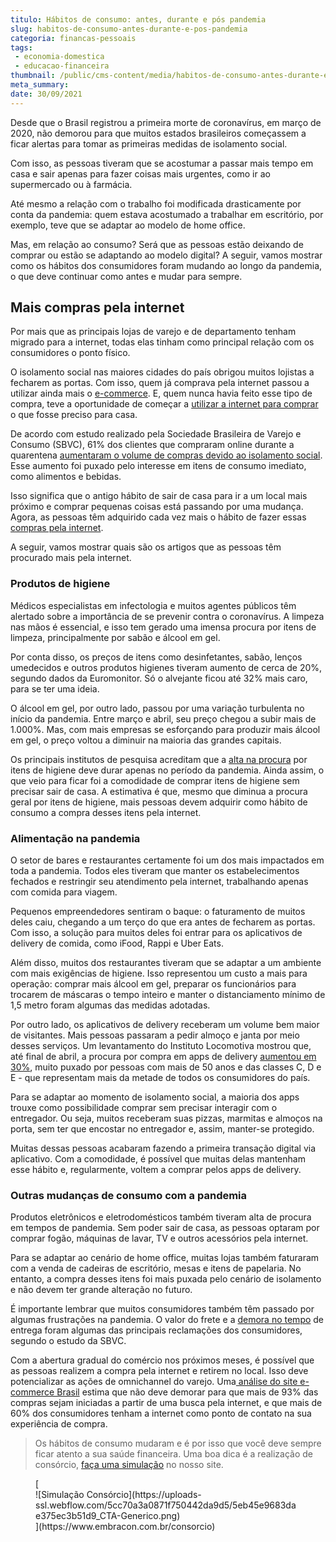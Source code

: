 ```yaml
---
titulo: Hábitos de consumo: antes, durante e pós pandemia
slug: habitos-de-consumo-antes-durante-e-pos-pandemia
categoria: financas-pessoais
tags:
 - economia-domestica
 - educacao-financeira
thumbnail: /public/cms-content/media/habitos-de-consumo-antes-durante-e-pos-pandemia.jpg
meta_summary: 
date: 30/09/2021
---
```

Desde que o Brasil registrou a primeira morte de coronavírus, em março de 2020, não demorou para que muitos estados brasileiros começassem a ficar alertas para tomar as primeiras medidas de isolamento social.

Com isso, as pessoas tiveram que se acostumar a passar mais tempo em casa e sair apenas para fazer coisas mais urgentes, como ir ao supermercado ou à farmácia.

Até mesmo a relação com o trabalho foi modificada drasticamente por conta da pandemia: quem estava acostumado a trabalhar em escritório, por exemplo, teve que se adaptar ao modelo de home office.

Mas, em relação ao consumo? Será que as pessoas estão deixando de comprar ou estão se adaptando ao modelo digital? A seguir, vamos mostrar como os hábitos dos consumidores foram mudando ao longo da pandemia, o que deve continuar como antes e mudar para sempre.

Mais compras pela internet
--------------------------

Por mais que as principais lojas de varejo e de departamento tenham migrado para a internet, todas elas tinham como principal relação com os consumidores o ponto físico.

O isolamento social nas maiores cidades do país obrigou muitos lojistas a fecharem as portas. Com isso, quem já comprava pela internet passou a utilizar ainda mais o [e-commerce](https://www.embracon.com.br/blog/descubra-como-fazer-uma-simulacao-no-consorcio). E, quem nunca havia feito esse tipo de compra, teve a oportunidade de começar a [utilizar a internet para comprar](https://www.embracon.com.br/blog/simulacao-de-consorcio) o que fosse preciso para casa.

De acordo com estudo realizado pela Sociedade Brasileira de Varejo e Consumo (SBVC), 61% dos clientes que compraram online durante a quarentena [aumentaram o volume de compras devido ao isolamento social](https://economia.uol.com.br/noticias/redacao/2020/05/18/habito-de-consumo-adquirido-na-pandemia-deve-permanecer-apos-covid-19.htm). Esse aumento foi puxado pelo interesse em itens de consumo imediato, como alimentos e bebidas.

Isso significa que o antigo hábito de sair de casa para ir a um local mais próximo e comprar pequenas coisas está passando por uma mudança. Agora, as pessoas têm adquirido cada vez mais o hábito de fazer essas [compras pela internet](https://www.embracon.com.br/blog/quero-comprar-uma-casa-ou-carro-com-consorcio-por-onde-comecar).

A seguir, vamos mostrar quais são os artigos que as pessoas têm procurado mais pela internet.

### Produtos de higiene

Médicos especialistas em infectologia e muitos agentes públicos têm alertado sobre a importância de se prevenir contra o coronavírus. A limpeza nas mãos é essencial, e isso tem gerado uma imensa procura por itens de limpeza, principalmente por sabão e álcool em gel.

Por conta disso, os preços de itens como desinfetantes, sabão, lenços umedecidos e outros produtos higienes tiveram aumento de cerca de 20%, segundo dados da Euromonitor. Só o alvejante ficou até 32% mais caro, para se ter uma ideia.

O álcool em gel, por outro lado, passou por uma variação turbulenta no início da pandemia. Entre março e abril, seu preço chegou a subir mais de 1.000%. Mas, com mais empresas se esforçando para produzir mais álcool em gel, o preço voltou a diminuir na maioria das grandes capitais.

Os principais institutos de pesquisa acreditam que a [alta na procura](https://www.embracon.com.br/blog/entenda-o-pagamento-do-bem-no-consorcio) por itens de higiene deve durar apenas no período da pandemia. Ainda assim, o que veio para ficar foi a comodidade de comprar itens de higiene sem precisar sair de casa. A estimativa é que, mesmo que diminua a procura geral por itens de higiene, mais pessoas devem adquirir como hábito de consumo a compra desses itens pela internet.

### Alimentação na pandemia

O setor de bares e restaurantes certamente foi um dos mais impactados em toda a pandemia. Todos eles tiveram que manter os estabelecimentos fechados e restringir seu atendimento pela internet, trabalhando apenas com comida para viagem.

Pequenos empreendedores sentiram o baque: o faturamento de muitos deles caiu, chegando a um terço do que era antes de fecharem as portas. Com isso, a solução para muitos deles foi entrar para os aplicativos de delivery de comida, como iFood, Rappi e Uber Eats.

Além disso, muitos dos restaurantes tiveram que se adaptar a um ambiente com mais exigências de higiene. Isso representou um custo a mais para operação: comprar mais álcool em gel, preparar os funcionários para trocarem de máscaras o tempo inteiro e manter o distanciamento mínimo de 1,5 metro foram algumas das medidas adotadas.

Por outro lado, os aplicativos de delivery receberam um volume bem maior de visitantes. Mais pessoas passaram a pedir almoço e janta por meio desses serviços. Um levantamento do Instituto Locomotiva mostrou que, até final de abril, a procura por compra em apps de delivery [aumentou em 30%](https://agenciabrasil.ebc.com.br/economia/noticia/2020-04/compras-por-aplicativos-tem-alta-de-30-durante-pandemia-diz-pesquisa), muito puxado por pessoas com mais de 50 anos e das classes C, D e E - que representam mais da metade de todos os consumidores do país.

Para se adaptar ao momento de isolamento social, a maioria dos apps trouxe como possibilidade comprar sem precisar interagir com o entregador. Ou seja, muitos receberam suas pizzas, marmitas e almoços na porta, sem ter que encostar no entregador e, assim, manter-se protegido.

Muitas dessas pessoas acabaram fazendo a primeira transação digital via aplicativo. Com a comodidade, é possível que muitas delas mantenham esse hábito e, regularmente, voltem a comprar pelos apps de delivery.

### Outras mudanças de consumo com a pandemia

Produtos eletrônicos e eletrodomésticos também tiveram alta de procura em tempos de pandemia. Sem poder sair de casa, as pessoas optaram por comprar fogão, máquinas de lavar, TV e outros acessórios pela internet.

Para se adaptar ao cenário de home office, muitas lojas também faturaram com a venda de cadeiras de escritório, mesas e itens de papelaria. No entanto, a compra desses itens foi mais puxada pelo cenário de isolamento e não devem ter grande alteração no futuro.

É importante lembrar que muitos consumidores também têm passado por algumas frustrações na pandemia. O valor do frete e a [demora no tempo](https://www.embracon.com.br/blog/quanto-tempo-demoro-para-pegar-meu-carro-no-consorcio) de entrega foram algumas das principais reclamações dos consumidores, segundo o estudo da SBVC.

Com a abertura gradual do comércio nos próximos meses, é possível que as pessoas realizem a compra pela internet e retirem no local. Isso deve potencializar as ações de omnichannel do varejo. Uma[ análise do site e-commerce Brasil](https://www.ecommercebrasil.com.br/artigos/o-omnichannel-e-a-pandemia-do-coronavirus/) estima que não deve demorar para que mais de 93% das compras sejam iniciadas a partir de uma busca pela internet, e que mais de 60% dos consumidores tenham a internet como ponto de contato na sua experiência de compra.

> Os hábitos de consumo mudaram e é por isso que você deve sempre ficar atento a sua saúde financeira. Uma boa dica é a realização de consórcio, [faça uma simulação](https://www.embracon.com.br/consorcio) no nosso site.

<figure class="w-richtext-figure-type-image w-richtext-align-center">[<div>![Simulação Consórcio](https://uploads-ssl.webflow.com/5cc70a3a0871f750442da9d5/5eb45e9683dae375ec3b51d9_CTA-Generico.png)</div>](https://www.embracon.com.br/consorcio)</figure>
